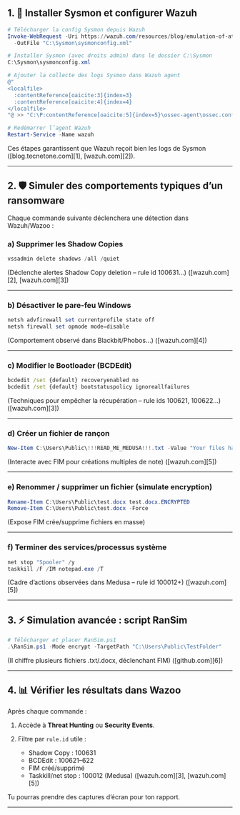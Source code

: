 ## 1. 🔧 Installer Sysmon et configurer Wazuh

```powershell
# Télécharger la config Sysmon depuis Wazuh
Invoke-WebRequest -Uri https://wazuh.com/resources/blog/emulation-of-attack-techniques-and-detection-with-wazuh/sysmonconfig.xml `
  -OutFile "C:\Sysmon\sysmonconfig.xml"

# Installer Sysmon (avec droits admin) dans le dossier C:\Sysmon
C:\Sysmon\sysmonconfig.xml

# Ajouter la collecte des logs Sysmon dans Wazuh agent
@"
<localfile>
  :contentReference[oaicite:3]{index=3}
  :contentReference[oaicite:4]{index=4}
</localfile>
"@ >> "C:\P:contentReference[oaicite:5]{index=5}\ossec-agent\ossec.conf"

# Redémarrer l’agent Wazuh
Restart-Service -Name wazuh
```


Ces étapes garantissent que Wazuh reçoit bien les logs de Sysmon ([blog.tecnetone.com][1], [wazuh.com][2]).

---

## 2. 🛡️ Simuler des comportements typiques d’un ransomware

Chaque commande suivante déclenchera une détection dans Wazuh/Wazoo :

### a) Supprimer les Shadow Copies

```powershell
vssadmin delete shadows /all /quiet
```

(Déclenche alertes Shadow Copy deletion – rule id 100631…) ([wazuh.com][2], [wazuh.com][3])

---

### b) Désactiver le pare-feu Windows

```powershell
netsh advfirewall set currentprofile state off
netsh firewall set opmode mode=disable
```

(Comportement observé dans Blackbit/Phobos…) ([wazuh.com][4])

---

### c) Modifier le Bootloader (BCDEdit)

```cmd
bcdedit /set {default} recoveryenabled no
bcdedit /set {default} bootstatuspolicy ignoreallfailures
```

(Techniques pour empêcher la récupération – rule ids 100621, 100622…) ([wazuh.com][3])

---

### d) Créer un fichier de rançon

```powershell
New-Item C:\Users\Public\!!!READ_ME_MEDUSA!!!.txt -Value "Your files have been encrypted. Contact attacker@domain"
```

(Interacte avec FIM pour créations multiples de note) ([wazuh.com][5])

---

### e) Renommer / supprimer un fichier (simulate encryption)

```powershell
Rename-Item C:\Users\Public\test.docx test.docx.ENCRYPTED
Remove-Item C:\Users\Public\test.docx -Force
```

(Expose FIM crée/supprime fichiers en masse)&#x20;

---

### f) Terminer des services/processus système

```powershell
net stop "Spooler" /y
taskkill /F /IM notepad.exe /T
```

(Cadre d’actions observées dans Medusa – rule id 100012+) ([wazuh.com][5])

---

## 3. ⚡ Simulation avancée : script RanSim

```powershell
# Télécharger et placer RanSim.ps1
.\RanSim.ps1 -Mode encrypt -TargetPath "C:\Users\Public\TestFolder"
```

(Il chiffre plusieurs fichiers .txt/.docx, déclenchant FIM) ([github.com][6])

---

## 4. 📊 Vérifier les résultats dans Wazoo

Après chaque commande :

1. Accède à **Threat Hunting** ou **Security Events**.
2. Filtre par `rule.id` utile :

   * Shadow Copy : 100631
   * BCDEdit : 100621–622
   * FIM créé/supprimé
   * Taskkill/net stop : 100012 (Medusa) ([wazuh.com][3], [wazuh.com][5])

Tu pourras prendre des captures d’écran pour ton rapport.

---